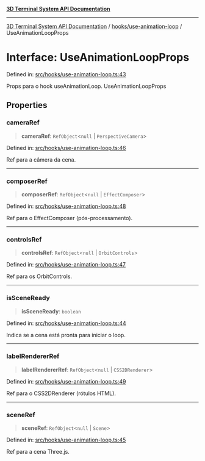 [**3D Terminal System API Documentation**](../../../README.md)

***

[3D Terminal System API Documentation](../../../README.md) / [hooks/use-animation-loop](../README.md) / UseAnimationLoopProps

# Interface: UseAnimationLoopProps

Defined in: [src/hooks/use-animation-loop.ts:43](https://github.com/Dicommunitas/ThreeJS_Terminal_3D/blob/c0b82ba8679b8f85845255448514bad599eca08d/src/hooks/use-animation-loop.ts#L43)

Props para o hook useAnimationLoop.
 UseAnimationLoopProps

## Properties

### cameraRef

> **cameraRef**: `RefObject`\<`null` \| `PerspectiveCamera`\>

Defined in: [src/hooks/use-animation-loop.ts:46](https://github.com/Dicommunitas/ThreeJS_Terminal_3D/blob/c0b82ba8679b8f85845255448514bad599eca08d/src/hooks/use-animation-loop.ts#L46)

Ref para a câmera da cena.

***

### composerRef

> **composerRef**: `RefObject`\<`null` \| `EffectComposer`\>

Defined in: [src/hooks/use-animation-loop.ts:48](https://github.com/Dicommunitas/ThreeJS_Terminal_3D/blob/c0b82ba8679b8f85845255448514bad599eca08d/src/hooks/use-animation-loop.ts#L48)

Ref para o EffectComposer (pós-processamento).

***

### controlsRef

> **controlsRef**: `RefObject`\<`null` \| `OrbitControls`\>

Defined in: [src/hooks/use-animation-loop.ts:47](https://github.com/Dicommunitas/ThreeJS_Terminal_3D/blob/c0b82ba8679b8f85845255448514bad599eca08d/src/hooks/use-animation-loop.ts#L47)

Ref para os OrbitControls.

***

### isSceneReady

> **isSceneReady**: `boolean`

Defined in: [src/hooks/use-animation-loop.ts:44](https://github.com/Dicommunitas/ThreeJS_Terminal_3D/blob/c0b82ba8679b8f85845255448514bad599eca08d/src/hooks/use-animation-loop.ts#L44)

Indica se a cena está pronta para iniciar o loop.

***

### labelRendererRef

> **labelRendererRef**: `RefObject`\<`null` \| `CSS2DRenderer`\>

Defined in: [src/hooks/use-animation-loop.ts:49](https://github.com/Dicommunitas/ThreeJS_Terminal_3D/blob/c0b82ba8679b8f85845255448514bad599eca08d/src/hooks/use-animation-loop.ts#L49)

Ref para o CSS2DRenderer (rótulos HTML).

***

### sceneRef

> **sceneRef**: `RefObject`\<`null` \| `Scene`\>

Defined in: [src/hooks/use-animation-loop.ts:45](https://github.com/Dicommunitas/ThreeJS_Terminal_3D/blob/c0b82ba8679b8f85845255448514bad599eca08d/src/hooks/use-animation-loop.ts#L45)

Ref para a cena Three.js.
